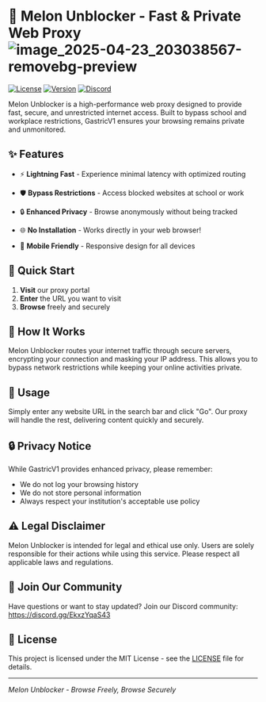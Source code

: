 # 🚀 Melon Unblocker - Fast & Private Web Proxy              ![image_2025-04-23_203038567-removebg-preview](https://github.com/user-attachments/assets/802729ea-2085-4dff-96f4-fb389177b49d)

[![License](https://img.shields.io/badge/license-MIT-blue.svg)](LICENSE)
[![Version](https://img.shields.io/badge/version-1.0.0-brightgreen.svg)]()
[![Discord](https://img.shields.io/discord/your-discord-server-id?logo=discord)](https://discord.gg/EkxzYqaS43)

Melon Unblocker is a high-performance web proxy designed to provide fast, secure, and unrestricted internet access. Built to bypass school and workplace restrictions, GastricV1 ensures your browsing remains private and unmonitored.

## ✨ Features

- ⚡ **Lightning Fast** - Experience minimal latency with optimized routing
- 🛡️ **Bypass Restrictions** - Access blocked websites at school or work
- 🔒 **Enhanced Privacy** - Browse anonymously without being tracked
- 🌐 **No Installation** - Works directly in your web browser!

- 📱 **Mobile Friendly** - Responsive design for all devices

## 🚀 Quick Start

1. **Visit** our proxy portal
2. **Enter** the URL you want to visit
3. **Browse** freely and securely

## 🔧 How It Works

Melon Unblocker routes your internet traffic through secure servers, encrypting your connection and masking your IP address. This allows you to bypass network restrictions while keeping your online activities private.

## 📝 Usage

Simply enter any website URL in the search bar and click "Go". Our proxy will handle the rest, delivering content quickly and securely.

## 🔒 Privacy Notice

While GastricV1 provides enhanced privacy, please remember:
- We do not log your browsing history
- We do not store personal information
- Always respect your institution's acceptable use policy

## ⚠️ Legal Disclaimer

Melon Unblocker is intended for legal and ethical use only. Users are solely responsible for their actions while using this service. Please respect all applicable laws and regulations.

## 🤝 Join Our Community

Have questions or want to stay updated? Join our Discord community:
https://discord.gg/EkxzYqaS43

## 📜 License

This project is licensed under the MIT License - see the [LICENSE](LICENSE) file for details.

---

*Melon Unblocker - Browse Freely, Browse Securely*
